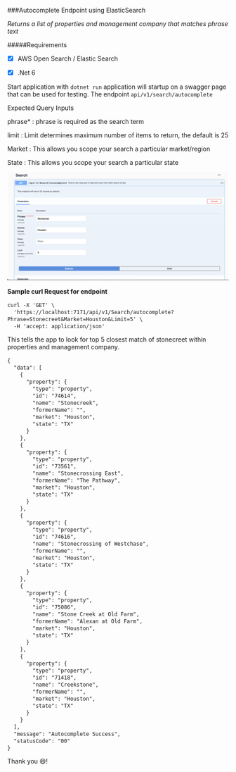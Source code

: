 ###Autocomplete Endpoint using ElasticSearch

*Returns a list of properties and management company that matches phrase text*


#####Requirements
- [x] AWS Open Search / Elastic Search
- [x] .Net 6


Start application with `dotnet run` application will startup on a swagger page that can be used for testing. The endpoint `api/v1/search/autocomplete` 


Expected Query Inputs

phrase*
: phrase is required as the search term

limit
: Limit determines maximum number of items to return, the default is 25

Market
: This allows you scope your search a particular market/region

State
: This allows you scope your search a particular state

![swagger doc image](snapshot.png)

**Sample curl Request for endpoint**
```
curl -X 'GET' \
  'https://localhost:7171/api/v1/Search/autocomplete?Phrase=Stonecreet&Market=Houston&Limit=5' \
  -H 'accept: application/json'
 ```

This tells the app to look for top 5 closest match of stonecreet within properties and management company.

```
{
  "data": [
    {
      "property": {
        "type": "property",
        "id": "74614",
        "name": "Stonecreek",
        "formerName": "",
        "market": "Houston",
        "state": "TX"
      }
    },
    {
      "property": {
        "type": "property",
        "id": "73561",
        "name": "Stonecrossing East",
        "formerName": "The Pathway",
        "market": "Houston",
        "state": "TX"
      }
    },
    {
      "property": {
        "type": "property",
        "id": "74616",
        "name": "Stonecrossing of Westchase",
        "formerName": "",
        "market": "Houston",
        "state": "TX"
      }
    },
    {
      "property": {
        "type": "property",
        "id": "75086",
        "name": "Stone Creek at Old Farm",
        "formerName": "Alexan at Old Farm",
        "market": "Houston",
        "state": "TX"
      }
    },
    {
      "property": {
        "type": "property",
        "id": "71418",
        "name": "Creekstone",
        "formerName": "",
        "market": "Houston",
        "state": "TX"
      }
    }
  ],
  "message": "Autocomplete Success",
  "statusCode": "00"
}
```

Thank you 😄!